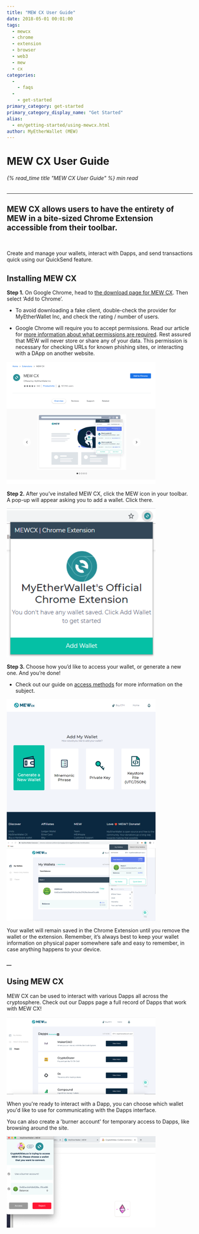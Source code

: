 ```yaml
---
title: "MEW CX User Guide"
date: 2018-05-01 00:01:00
tags:
  - mewcx
  - chrome
  - extension
  - browser
  - web3
  - mew
  - cx
categories:
  - 
    - faqs
  - 
    - get-started
primary_category: get-started
primary_category_display_name: "Get Started"
alias:
  - en/getting-started/using-mewcx.html
author: MyEtherWallet (MEW)
---
```


# **MEW CX User Guide**

###### {% read_time title "MEW CX User Guide" %} min read

* * *

## MEW CX allows users to have the entirety of MEW in a bite-sized Chrome Extension accessible from their toolbar.

<br>

Create and manage your wallets, interact with Dapps, and send transactions quick using our QuickSend feature.

## **Installing MEW CX**

**Step 1.** On Google Chrome, head to [the download page for MEW CX](https://chrome.google.com/webstore/detail/myetherwallet-extension/nlbmnnijcnlegkjjpcfjclmcfggfefdm?hl=en). Then select ‘Add to Chrome’.

-   To avoid downloading a fake client, double-check the provider for MyEtherWallet Inc, and check the rating / number of users.

-   Google Chrome will require you to accept permissions. Read our article for [more information about what permissions are required](https://www.howtogeek.com/291095/why-do-chrome-extensions-need-all-your-data-on-the-websites-you-visit/). Rest assured that MEW will never store or share any of your data. This permission is necessary for checking URLs for known phishing sites, or interacting with a DApp on another website.

<div class="wrap-mobile-phone">
<img src="/images/posts/diving-deeper/MEWCX1.png" alt="Image of the MEW CX install page" width="80%">
</div>

**Step 2.** After you’ve installed MEW CX, click the MEW icon in your toolbar. A pop-up will appear asking you to add a wallet. Click there.

<div class="wrap-mobile-phone">
<img src="/images/posts/diving-deeper/MEWCX2.png" alt="Image of MEW CX 'add wallet'" width="80%">
</div>

**Step 3.** Choose how you’d like to access your wallet, or generate a new one. And you’re done!

-   Check out our guide on [access methods](/@@@@@@/getting-started/how-to-access-your-wallet/) for more information on the subject.

<div class="wrap-mobile-phone">
<img src="/images/posts/diving-deeper/MEWCX3.png" alt="Image of MEW CX 'generate a new wallet'" width="80%">
</div>

<div class="wrap-mobile-phone">
<img src="/images/posts/diving-deeper/MEWCX4.5.png" alt="Image of the MEW CX main page" width="80%">
</div>

Your wallet will remain saved in the Chrome Extension until you remove the wallet or the extension. Remember, it’s always best to keep your wallet information on physical paper somewhere safe and easy to remember, in case anything happens to your device.

##### \_\_

## **Using MEW CX**

MEW CX can be used to interact with various Dapps all across the cryptosphere. Check out our Dapps page a full record of Dapps that work with MEW CX!

<div class="wrap-mobile-phone">
<img src="/images/posts/diving-deeper/MEWCX6.png" alt="Image of the MEW CX dapp store" width="80%">
</div>

When you're ready to interact with a Dapp, you can choose which wallet you'd like to use for communicating with the Dapps interface.

You can also create a 'burner account' for temporary access to Dapps, like browsing around the site. 

<div class="wrap-mobile-phone">
<img src="/images/posts/diving-deeper/MEWCX7.png" alt="Image of MEW CX connecting to a Dapp, Web3" width="80%">
</div>
